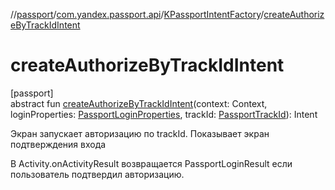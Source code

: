 //[passport](../../../index.md)/[com.yandex.passport.api](../index.md)/[KPassportIntentFactory](index.md)/[createAuthorizeByTrackIdIntent](create-authorize-by-track-id-intent.md)

# createAuthorizeByTrackIdIntent

[passport]\
abstract fun [createAuthorizeByTrackIdIntent](create-authorize-by-track-id-intent.md)(context: Context, loginProperties: [PassportLoginProperties](../-passport-login-properties/index.md), trackId: [PassportTrackId](../-passport-track-id/index.md)): Intent

Экран запускает авторизацию по trackId. Показывает экран подтверждения входа

В Activity.onActivityResult возвращается PassportLoginResult если пользователь подтвердил авторизацию.
